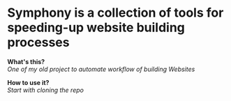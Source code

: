 # Symphony is a collection of tools for speeding-up website building processes

<b>What's this?</b><br>
<i>One of my old project to automate workflow of building Websites</i>

<b>How to use it?</b><br>
<i>Start with cloning the repo</i>
